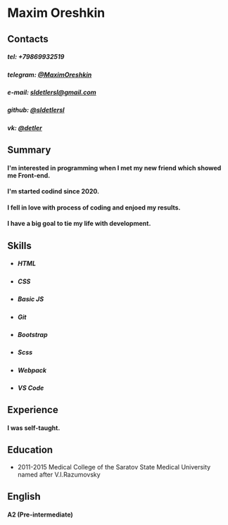 # Maxim Oreshkin

## Contacts

##### tel: 	    +79869932519
##### telegram: [@MaximOreshkin](https://t.me/MaximOreshkin)
##### e-mail: 	 sldetlersl@gmail.com
##### github: 	 [@sldetlersl](https://github.com/sldetlersl)
##### vk: 	     [@detler](https://vk.com/detler)

## Summary
 
#### I'm interested in programming when I met my new friend which showed me Front-end. 
#### I'm started codind since 2020.
#### I fell in love with process of coding and enjoed my results.
#### I have a big goal to tie my life with development.

## Skills 

  * ##### HTML
  * ##### CSS
  * ##### Basic JS
  * ##### Git
  * ##### Bootstrap
  * ##### Scss
  * ##### Webpack
  * ##### VS Code
  
## Experience

#### I was self-taught. 

## Education
  * 2011-2015 Medical College of the Saratov State Medical University named after V.I.Razumovsky
 
## English 
#### A2 (Pre-intermediate)
